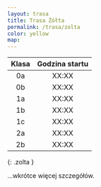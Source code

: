 ```yaml
---
layout: trasa
title: Trasa Żółta
permalink: /trasa/zolta
color: yellow
map:
---
```



| Klasa | Godzina startu |
|:-----:|:--------------:|
|  0a   |     XX:XX      |
|  0b   |     XX:XX      |
|  1a   |     XX:XX      |      
|  1b   |     XX:XX      |      
|  1c   |     XX:XX      |      
|  2a   |     XX:XX      |      
|  2b   |     XX:XX      |      
{: .zolta }

...wkrótce więcej szczegółów.



